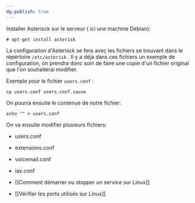 ```yaml
---
dg-publish: true
---
```


Installer Asterisck sur le serveur ( ici une machine Debian):

````
# apt-get install asterisk
````

La configuration d'Asterisck se fera avec les fichiers se trouvant dans le répértoire `/etc/asterisk` .
Il y a déja dans ces fichiers un exemple de configuration, on prendra donc soin de faire une copie d'un fichier original que l'on souhaiterai modifier.

Exemple pour le fichier `users.conf` : 
````
cp users.conf users.conf.sauve
````

On pourra ensuite le contenue de notre fichier: 

````
echo "" > users.conf
````

On va ensuite modifier plusieurs fichiers:

- users.conf
-  extensions.conf
- voicemail.conf
- iax.conf 

- [[Comment démarrer ou stopper un service sur Linux]]
- [[Vérifier les ports utilisés sur Linux]]